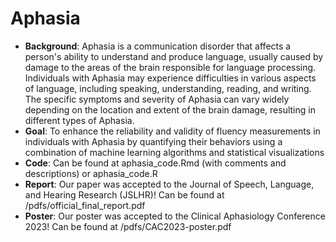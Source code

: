 # Aphasia
- **Background**: Aphasia is a communication disorder that affects a person's ability to understand and produce language, usually caused by damage to the areas of the brain responsible for language processing. 
  Individuals with Aphasia may experience difficulties in various aspects of language, including speaking, understanding, reading, and writing. 
  The specific symptoms and severity of Aphasia can vary widely depending on the location and extent of the brain damage, resulting in different types of Aphasia. 
- **Goal**: To enhance the reliability and validity of fluency measurements in individuals with Aphasia by quantifying their behaviors using a combination of machine learning algorithms and statistical visualizations
- **Code**: Can be found at aphasia_code.Rmd (with comments and descriptions) or aphasia_code.R
- **Report**: Our paper was accepted to the Journal of Speech, Language, and Hearing Research (JSLHR)! Can be found at /pdfs/official_final_report.pdf
- **Poster**: Our poster was accepted to the Clinical Aphasiology Conference 2023! Can be found at /pdfs/CAC2023-poster.pdf
